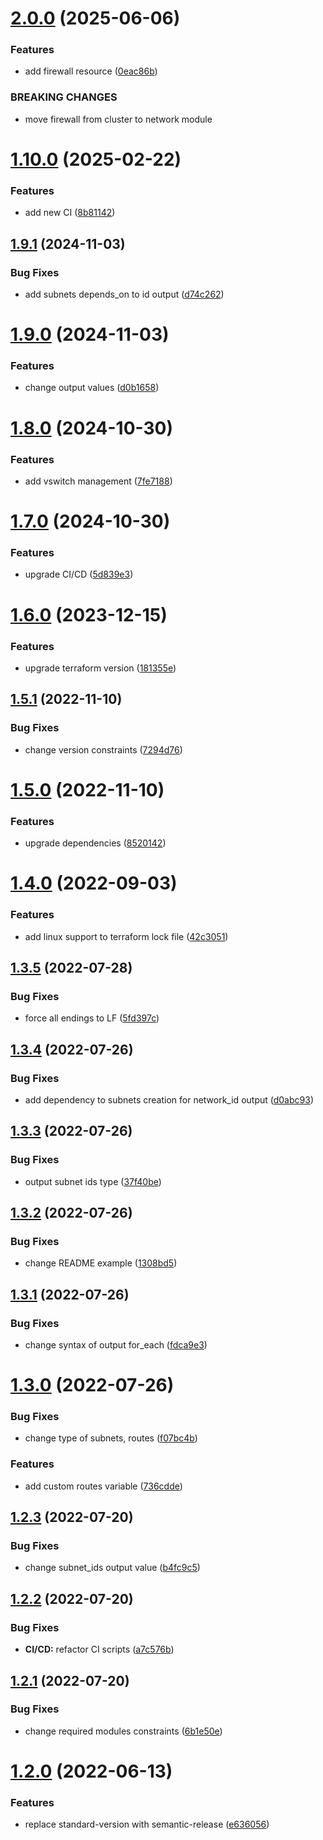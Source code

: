 # [2.0.0](https://github.com/cktf/terraform-hcloud-network/compare/1.10.0...2.0.0) (2025-06-06)


### Features

* add firewall resource ([0eac86b](https://github.com/cktf/terraform-hcloud-network/commit/0eac86bf28a99c686d2ca0b88f26b8c738b42b6f))


### BREAKING CHANGES

* move firewall from cluster to network module

# [1.10.0](https://github.com/cktf/terraform-hcloud-network/compare/1.9.1...1.10.0) (2025-02-22)


### Features

* add new CI ([8b81142](https://github.com/cktf/terraform-hcloud-network/commit/8b8114260cd656dc927ae0155b5b121765b9c9d4))

## [1.9.1](https://github.com/cktf/terraform-hcloud-network/compare/1.9.0...1.9.1) (2024-11-03)


### Bug Fixes

* add subnets depends_on to id output ([d74c262](https://github.com/cktf/terraform-hcloud-network/commit/d74c2620abedb3fdbba73ec4e48d41d7794b3d52))

# [1.9.0](https://github.com/cktf/terraform-hcloud-network/compare/1.8.0...1.9.0) (2024-11-03)


### Features

* change output values ([d0b1658](https://github.com/cktf/terraform-hcloud-network/commit/d0b16582ceafc33da046eda82cc07e430410c710))

# [1.8.0](https://github.com/cktf/terraform-hcloud-network/compare/1.7.0...1.8.0) (2024-10-30)


### Features

* add vswitch management ([7fe7188](https://github.com/cktf/terraform-hcloud-network/commit/7fe7188f803655ceeea4a6633592cde434bbad63))

# [1.7.0](https://github.com/cktf/terraform-hcloud-network/compare/1.6.0...1.7.0) (2024-10-30)


### Features

* upgrade CI/CD ([5d839e3](https://github.com/cktf/terraform-hcloud-network/commit/5d839e30468add8f91a08777605c68a26363e075))

# [1.6.0](https://github.com/cktf/terraform-hcloud-network/compare/1.5.1...1.6.0) (2023-12-15)


### Features

* upgrade terraform version ([181355e](https://github.com/cktf/terraform-hcloud-network/commit/181355eb993d3e361d0b3d66465992e010cd638d))

## [1.5.1](https://github.com/cktf/terraform-hcloud-network/compare/1.5.0...1.5.1) (2022-11-10)


### Bug Fixes

* change version constraints ([7294d76](https://github.com/cktf/terraform-hcloud-network/commit/7294d76b389616e48163337158ebb8b8f1274888))

# [1.5.0](https://github.com/cktf/terraform-hcloud-network/compare/1.4.0...1.5.0) (2022-11-10)


### Features

* upgrade dependencies ([8520142](https://github.com/cktf/terraform-hcloud-network/commit/8520142b4e663dc664c73590bf71d48114e3ab21))

# [1.4.0](https://github.com/cktf/terraform-hcloud-network/compare/1.3.5...1.4.0) (2022-09-03)


### Features

* add linux support to terraform lock file ([42c3051](https://github.com/cktf/terraform-hcloud-network/commit/42c3051bb5ac9e490ca902b9b17c658d4c6047a3))

## [1.3.5](https://github.com/cktf/terraform-hcloud-network/compare/1.3.4...1.3.5) (2022-07-28)


### Bug Fixes

* force all endings to LF ([5fd397c](https://github.com/cktf/terraform-hcloud-network/commit/5fd397cd72b879733537ae2ad07b110933b3381a))

## [1.3.4](https://github.com/cktf/terraform-hcloud-network/compare/1.3.3...1.3.4) (2022-07-26)


### Bug Fixes

* add dependency to subnets creation for network_id output ([d0abc93](https://github.com/cktf/terraform-hcloud-network/commit/d0abc93f11f92b4f9705fadd35f52c0a3691e225))

## [1.3.3](https://github.com/cktf/terraform-hcloud-network/compare/1.3.2...1.3.3) (2022-07-26)


### Bug Fixes

* output subnet ids type ([37f40be](https://github.com/cktf/terraform-hcloud-network/commit/37f40be4b2e46b9fd9fe2b745c972b01fab00ea6))

## [1.3.2](https://github.com/cktf/terraform-hcloud-network/compare/1.3.1...1.3.2) (2022-07-26)


### Bug Fixes

* change README example ([1308bd5](https://github.com/cktf/terraform-hcloud-network/commit/1308bd5e0dff0226cd99821bd89d575c9f120481))

## [1.3.1](https://github.com/cktf/terraform-hcloud-network/compare/1.3.0...1.3.1) (2022-07-26)


### Bug Fixes

* change syntax of output for_each ([fdca9e3](https://github.com/cktf/terraform-hcloud-network/commit/fdca9e36551779146629554029aecf1b9b9f1a0c))

# [1.3.0](https://github.com/cktf/terraform-hcloud-network/compare/1.2.3...1.3.0) (2022-07-26)


### Bug Fixes

* change type of subnets, routes ([f07bc4b](https://github.com/cktf/terraform-hcloud-network/commit/f07bc4b7875897a8060c8391e19591446c1568a8))


### Features

* add custom routes variable ([736cdde](https://github.com/cktf/terraform-hcloud-network/commit/736cdde76eadf6e607d5fa037c5abf7768d013ac))

## [1.2.3](https://github.com/cktf/terraform-hcloud-network/compare/1.2.2...1.2.3) (2022-07-20)


### Bug Fixes

* change subnet_ids output value ([b4fc9c5](https://github.com/cktf/terraform-hcloud-network/commit/b4fc9c5b215d7d56a5ca70c2352c15d43b03884e))

## [1.2.2](https://github.com/cktf/terraform-hcloud-network/compare/1.2.1...1.2.2) (2022-07-20)


### Bug Fixes

* **CI/CD:** refactor CI scripts ([a7c576b](https://github.com/cktf/terraform-hcloud-network/commit/a7c576bd101cdc55e056c0aed22776b677a1f7fc))

## [1.2.1](https://github.com/cktf/terraform-hcloud-network/compare/1.2.0...1.2.1) (2022-07-20)


### Bug Fixes

* change required modules constraints ([6b1e50e](https://github.com/cktf/terraform-hcloud-network/commit/6b1e50e226b0404162e938c8e686e873d039b536))

# [1.2.0](https://github.com/cktf/terraform-hcloud-network/compare/1.1.0...1.2.0) (2022-06-13)


### Features

* replace standard-version with semantic-release ([e636056](https://github.com/cktf/terraform-hcloud-network/commit/e63605660e737616977715f5fa7dffa7c2a25fd4))
